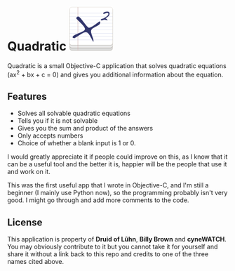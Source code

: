 # Quadratic <img src="Quadratic.icon.png" alt="Quadratic Logo" title="Quadratic Logo" width="100"> #

Quadratic is a small Objective-C application that solves quadratic equations (ax<sup>2</sup> + bx + c = 0)
and gives you additional information about the equation.

## Features ##

+ Solves all solvable quadratic equations
+ Tells you if it is not solvable
+ Gives you the sum and product of the answers
+ Only accepts numbers
+ Choice of whether a blank input is 1 or 0.

I would greatly appreciate it if people could improve on this, as I know that it can be a useful tool and the
better it is, happier will be the people that use it and work on it.

This was the first useful app that I wrote in Objective-C, and I'm still a beginner (I mainly use Python now),
so the programming probably isn't very good. I might go through and add more comments to the code.

## License ##

This application is property of __Druid of Lûhn__, __Billy Brown__ and __cyneWATCH__. You may obviously contribute to
it but you cannot take it for yourself and share it without a link back to this repo and credits to one of the three names
cited above.
